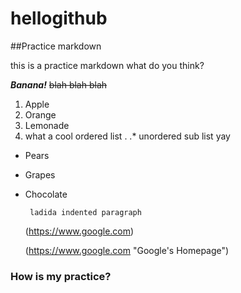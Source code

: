 # hellogithub

##Practice markdown

this is a practice markdown
what do you think?

**_Banana!_**
~~blah blah blah~~


1. Apple
2. Orange
3. Lemonade
4. what a cool ordered list
	. .* unordered sub list yay
 * Pears
 * Grapes
 * Chocolate

 		ladida indented paragraph

	(https://www.google.com)

	(https://www.google.com "Google's Homepage")

### How is my practice? 


